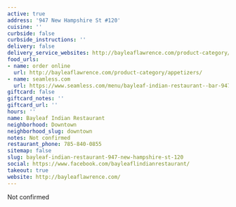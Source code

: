 ```yaml
---
active: true
address: '947 New Hampshire St #120'
cuisine: ''
curbside: false
curbside_instructions: ''
delivery: false
delivery_service_websites: http://bayleaflawrence.com/product-category/appetizers/
food_urls:
- name: order online
  url: http://bayleaflawrence.com/product-category/appetizers/
- name: seamless.com
  url: https://www.seamless.com/menu/bayleaf-indian-restaurant--bar-947-new-hampshire-st-lawrence/332871
giftcard: false
giftcard_notes: ''
giftcard_url: ''
hours: ''
name: Bayleaf Indian Restaurant
neighborhood: Downtown
neighborhood_slug: downtown
notes: Not confirmed
restaurant_phone: 785-840-0855
sitemap: false
slug: bayleaf-indian-restaurant-947-new-hampshire-st-120
social: https://www.facebook.com/bayleaflindianrestaurant/
takeout: true
website: http://bayleaflawrence.com/
---
```


Not confirmed